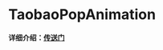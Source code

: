 # TaobaoPopAnimation

**详细介绍：[传送门](http://swifterfit.com/2016/10/21/%E6%B7%98%E5%AE%9D%E9%80%89%E6%8B%A9%E8%A7%84%E6%A0%BC%E5%8A%A8%E7%94%BB%E6%95%88%E6%9E%9C/)**
